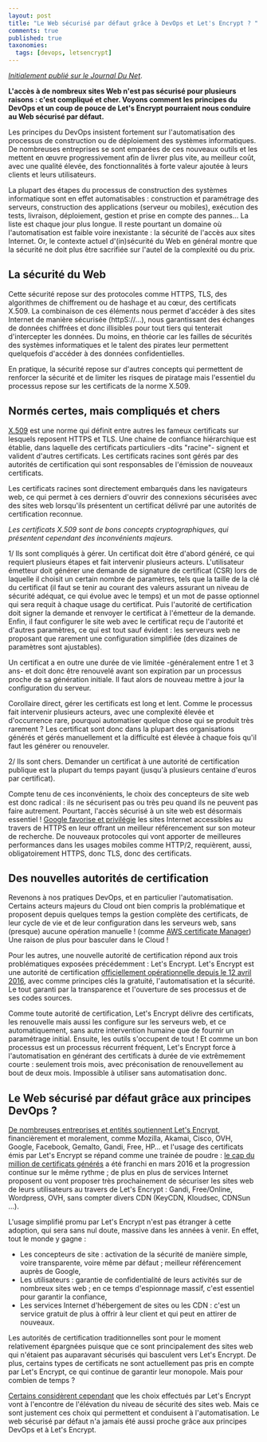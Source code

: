 ```yaml
---
layout: post
title: "Le Web sécurisé par défaut grâce à DevOps et Let's Encrypt ? "
comments: true
published: true
taxonomies: 
  tags: [devops, letsencrypt]
---
```


*[Initialement publié sur le Journal Du Net](http://www.journaldunet.com/solutions/expert/64185/le-web-securise-par-defaut-grace-a-devops-et-let-s-encrypt.shtml)*.

**L'accès à de nombreux sites Web n'est pas sécurisé pour plusieurs raisons : c'est compliqué et cher. Voyons comment les principes du DevOps et un coup de pouce de Let's Encrypt pourraient nous conduire au Web sécurisé par défaut.**

Les principes du DevOps insistent fortement sur l'automatisation des processus de construction ou de déploiement des systèmes informatiques. De nombreuses entreprises se sont emparées de ces nouveaux outils et les mettent en œuvre progressivement afin de livrer plus vite, au meilleur coût, avec une qualité élevée, des fonctionnalités à forte valeur ajoutée à leurs clients et leurs utilisateurs.

La plupart des étapes du processus de construction des systèmes informatique sont en effet automatisables : construction et paramétrage des serveurs, construction des applications (serveur ou mobiles), exécution des tests, livraison, déploiement, gestion et prise en compte des pannes... La liste est chaque jour plus longue. Il reste pourtant un domaine où l'automatisation est faible voire inexistante : la sécurité de l'accès aux sites Internet. Or, le contexte actuel d'(in)sécurité du Web en général montre que la sécurité ne doit plus être sacrifiée sur l'autel de la complexité ou du prix.

## La sécurité du Web

Cette sécurité repose sur des protocoles comme HTTPS, TLS, des algorithmes de chiffrement ou de hashage et au cœur, des certificats X.509. La combinaison de ces éléments nous permet d'accéder à des sites Internet de manière sécurisée (httpS://...), nous garantissant des échanges de données chiffrées et donc illisibles pour tout tiers qui tenterait d'intercepter les données. Du moins, en théorie car les failles de sécurités des systèmes informatiques et le talent des pirates leur permettent quelquefois d'accéder à des données confidentielles.

En pratique, la sécurité repose sur d'autres concepts qui permettent de renforcer la sécurité et de limiter les risques de piratage mais l'essentiel du processus repose sur les certificats de la norme X.509.

## Normés certes, mais compliqués et chers

[X.509](https://fr.wikipedia.org/wiki/X.509) est une norme qui définit entre autres les fameux certificats sur lesquels reposent HTTPS et TLS. Une chaine de confiance hiérarchique est établie, dans laquelle des certificats particuliers -dits "racine"- signent et valident d'autres certificats. Les certificats racines sont gérés par des autorités de certification qui sont responsables de l'émission de nouveaux certificats.

Les certificats racines sont directement embarqués dans les navigateurs web, ce qui permet à ces derniers d'ouvrir des connexions sécurisées avec des sites web lorsqu'ils présentent un certificat délivré par une autorités de certification reconnue.

*Les certificats X.509 sont de bons concepts cryptographiques, qui présentent cependant des inconvénients majeurs.*

1/ Ils sont compliqués à gérer. Un certificat doit être d'abord généré, ce qui requiert plusieurs étapes et fait intervenir plusieurs acteurs. L'utilisateur émetteur doit générer une demande de signature de certificat (CSR) lors de laquelle il choisit un certain nombre de paramètres, tels que la taille de la clé du certificat (il faut se tenir au courant des valeurs assurant un niveau de sécurité adéquat, ce qui évolue avec le temps) et un mot de passe optionnel qui sera requit à chaque usage du certificat. Puis l'autorité de certification doit signer la demande et renvoyer le certificat à l'émetteur de la demande. Enfin, il faut configurer le site web avec le certificat reçu de l'autorité et d'autres paramètres, ce qui est tout sauf évident : les serveurs web ne proposant que rarement une configuration simplifiée (des dizaines de paramètres sont ajustables).

Un certificat a en outre une durée de vie limitée -généralement entre 1 et 3 ans- et doit donc être renouvelé avant son expiration par un processus proche de sa génération initiale. Il faut alors de nouveau mettre à jour la configuration du serveur.

Corollaire direct, gérer les certificats est long et lent. Comme le processus fait intervenir plusieurs acteurs, avec une complexité élevée et d'occurrence rare, pourquoi automatiser quelque chose qui se produit très rarement ? Les certificat sont donc dans la plupart des organisations générés et gérés manuellement et la difficulté est élevée à chaque fois qu'il faut les générer ou renouveler.

2/ Ils sont chers. Demander un certificat à une autorité de certification publique est la plupart du temps payant (jusqu'à plusieurs centaine d'euros par certificat).

Compte tenu de ces inconvénients, le choix des concepteurs de site web est donc radical : ils ne sécurisent pas ou très peu quand ils ne peuvent pas faire autrement. Pourtant, l'accès sécurisé à un site web est désormais essentiel ! [Google favorise et privilégie](https://webmasters.googleblog.com/2014/08/https-as-ranking-signal.html) les sites Internet accessibles au travers de HTTPS en leur offrant un meilleur référencement sur son moteur de recherche. De nouveaux protocoles qui vont apporter de meilleures performances dans les usages mobiles comme HTTP/2, requièrent, aussi, obligatoirement HTTPS, donc TLS, donc des certificats.

## Des nouvelles autorités de certification

Revenons à nos pratiques DevOps, et en particulier l'automatisation. Certains acteurs majeurs du Cloud ont bien compris la problématique et proposent depuis quelques temps la gestion complète des certificats, de leur cycle de vie et de leur configuration dans les serveurs web, sans (presque) aucune opération manuelle ! (comme [AWS certificate Manager](https://aws.amazon.com/fr/certificate-manager/)) Une raison de plus pour basculer dans le Cloud !

Pour les autres, une nouvelle autorité de certification répond aux trois problématiques exposées précédemment : Let's Encrypt. Let's Encrypt est une autorité de certification [officiellement opérationnelle depuis le 12 avril 2016](https://letsencrypt.org/2016/04/12/leaving-beta-new-sponsors.html), avec comme principes clés la gratuité, l'automatisation et la sécurité. Le tout garanti par la transparence et l'ouverture de ses processus et de ses codes sources.

Comme toute autorité de certification, Let's Encrypt délivre des certificats, les renouvelle mais aussi les configure sur les serveurs web, et ce automatiquement, sans autre intervention humaine que de fournir un paramétrage initial. Ensuite, les outils s'occupent de tout ! Et comme un bon processus est un processus récurrent fréquent, Let's Encrypt force à l'automatisation en générant des certificats à durée de vie extrêmement courte : seulement trois mois, avec préconisation de renouvellement au bout de deux mois. Impossible à utiliser sans automatisation donc.

## Le Web sécurisé par défaut grâce aux principes DevOps ?

[De nombreuses entreprises et entités soutiennent Let's Encrypt](https://letsencrypt.org/sponsors/), financièrement et moralement, comme Mozilla, Akamai, Cisco, OVH, Google, Facebook, Gemalto, Gandi, Free, HP… et l'usage des certificats émis par Let's Encrypt se répand comme une trainée de poudre : [le cap du million de certificats générés](https://letsencrypt.org/2016/03/08/our-millionth-cert.html) a été franchi en mars 2016 et la progression continue sur le même rythme ; de plus en plus de services Internet proposent ou vont proposer très prochainement de sécuriser les sites web de leurs utilisateurs au travers de Let's Encrypt : Gandi, Free/Online, Wordpress, OVH, sans compter divers CDN (KeyCDN, Kloudsec, CDNSun …).

L'usage simplifié promu par Let's Encrypt n'est pas étranger à cette adoption, qui sera sans nul doute, massive dans les années à venir.
En effet, tout le monde y gagne :

- Les concepteurs de site : activation de la sécurité de manière simple, voire transparente, voire même par défaut ; meilleur référencement auprès de Google,
- Les utilisateurs : garantie de confidentialité de leurs activités sur de nombreux sites web ; en ce temps d'espionnage massif, c'est essentiel pour garantir la confiance,
- Les services Internet d'hébergement de sites ou les CDN : c'est un service gratuit de plus à offrir à leur client et qui peut en attirer de nouveaux.

Les autorités de certification traditionnelles sont pour le moment relativement épargnées puisque que ce sont principalement des sites web qui n'étaient pas auparavant sécurisés qui basculent vers Let's Encrypt. De plus, certains types de certificats ne sont actuellement pas pris en compte par Let's Encrypt, ce qui continue de garantir leur monopole. Mais pour combien de temps ?

[Certains considèrent cependant](https://blog.imirhil.fr/2015/12/12/letsencrypt-joie-deception.html) que les choix effectués par Let's Encrypt vont à l'encontre de l'élévation du niveau de sécurité des sites web. Mais ce sont justement ces choix qui permettent et conduisent à l'automatisation. Le web sécurisé par défaut n'a jamais été aussi proche grâce aux principes DevOps et à Let's Encrypt.
